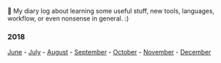 📓 My diary log about learning some useful stuff, new tools, languages, workflow, or even nonsense in general. :)

### 2018 ### 
[June](https://github.com/jpacsai/LearningPath/tree/master/Daily-log/June) - [July](https://github.com/jpacsai/LearningPath/tree/master/Daily-log/July) - [August](https://github.com/jpacsai/LearningPath/tree/master/Daily-log/August) - [September](https://github.com/jpacsai/LearningPath/tree/master/Daily-log/September) - [October](https://github.com/jpacsai/LearningPath/tree/master/Daily-log/October) - [November](https://github.com/jpacsai/LearningPath/tree/master/Daily-log/November) - [December](https://github.com/jpacsai/LearningPath/tree/master/Daily-log/December)
